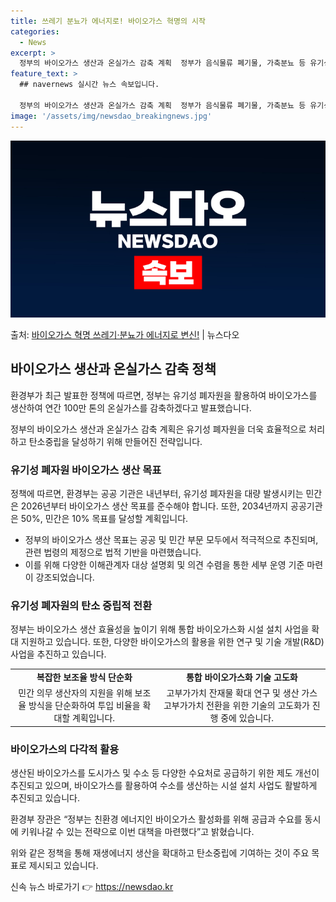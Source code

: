 ```yaml
---
title: 쓰레기 분뇨가 에너지로! 바이오가스 혁명의 시작
categories:
  - News
excerpt: >
  정부의 바이오가스 생산과 온실가스 감축 계획  정부가 음식물류 폐기물, 가축분뇨 등 유기성 폐자원을 활용해 …
feature_text: >
  ## navernews 실시간 뉴스 속보입니다.

  정부의 바이오가스 생산과 온실가스 감축 계획  정부가 음식물류 폐기물, 가축분뇨 등 유기성 폐자원을 활용해 …
image: '/assets/img/newsdao_breakingnews.jpg'
---
```


![뉴스다오 속보](/assets/img/newsdao_breakingnews.jpg)

<p>출처: <a href="https://newsdao.kr/4343" rel="dofollow">바이오가스 혁명 쓰레기·분뇨가 에너지로 변신!</a> | 뉴스다오</p>

<h2 data-ke-size="size26">바이오가스 생산과 온실가스 감축 정책</h2>
환경부가 최근 발표한 정책에 따르면, 정부는 유기성 폐자원을 활용하여 바이오가스를 생산하여 연간 100만 톤의 온실가스를 감축하겠다고 발표했습니다.

<p data-ke-size="size16">정부의 바이오가스 생산과 온실가스 감축 계획은 유기성 폐자원을 더욱 효율적으로 처리하고 탄소중립을 달성하기 위해 만들어진 전략입니다.</p>

<h3>유기성 폐자원 바이오가스 생산 목표</h3>
정책에 따르면, 환경부는 공공 기관은 내년부터, 유기성 폐자원을 대량 발생시키는 민간은 2026년부터 바이오가스 생산 목표를 준수해야 합니다. 또한, 2034년까지 공공기관은 50%, 민간은 10% 목표를 달성할 계획입니다.

<ul>
  <li>정부의 바이오가스 생산 목표는 공공 및 민간 부문 모두에서 적극적으로 추진되며, 관련 법령의 제정으로 법적 기반을 마련했습니다.</li>
  <li>이를 위해 다양한 이해관계자 대상 설명회 및 의견 수렴을 통한 세부 운영 기준 마련이 강조되었습니다.</li>
</ul>

<h3>유기성 폐자원의 탄소 중립적 전환</h3>
정부는 바이오가스 생산 효율성을 높이기 위해 통합 바이오가스화 시설 설치 사업을 확대 지원하고 있습니다. 또한, 다양한 바이오가스의 활용을 위한 연구 및 기술 개발(R&D) 사업을 추진하고 있습니다.

<table>
  <tr>
    <td style="text-align: center; height: 17px;"><b>복잡한 보조율 방식 단순화</b></td>
    <td style="text-align: center; height: 17px;"><b>통합 바이오가스화 기술 고도화</b></td>
  </tr>
  <tr>
    <td style="text-align: center; height: 17px;">민간 의무 생산자의 지원을 위해 보조율 방식을 단순화하여 투입 비율을 확대할 계획입니다.</td>
    <td style="text-align: center; height: 17px;">고부가가치 잔재물 확대 연구 및 생산 가스 고부가가치 전환을 위한 기술의 고도화가 진행 중에 있습니다.</td>
  </tr>
</table>

<h3>바이오가스의 다각적 활용</h3>
생산된 바이오가스를 도시가스 및 수소 등 다양한 수요처로 공급하기 위한 제도 개선이 추진되고 있으며, 바이오가스를 활용하여 수소를 생산하는 시설 설치 사업도 활발하게 추진되고 있습니다.

<p data-ke-size="size16">환경부 장관은 “정부는 친환경 에너지인 바이오가스 활성화를 위해 공급과 수요를 동시에 키워나갈 수 있는 전략으로 이번 대책을 마련했다”고 밝혔습니다.</p>

위와 같은 정책을 통해 재생에너지 생산을 확대하고 탄소중립에 기여하는 것이 주요 목표로 제시되고 있습니다. 

신속 뉴스 바로가기 👉 <a href="https://newsdao.kr" rel="dofollow">https://newsdao.kr</a>


